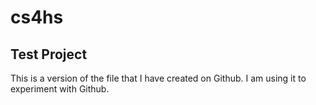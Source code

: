 # cs4hs

## Test Project

This is a version of the file that I have created on Github. I am using it to experiment with Github.
